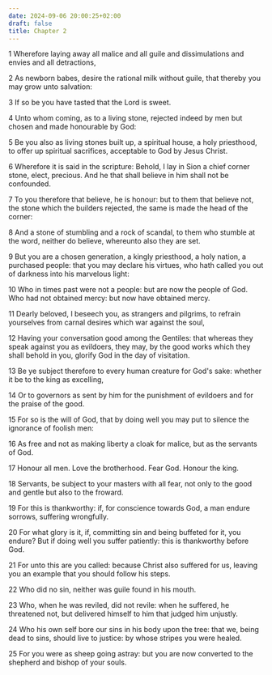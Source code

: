 ```yaml
---
date: 2024-09-06 20:00:25+02:00
draft: false
title: Chapter 2
---
```




1 Wherefore laying away all malice and all guile and dissimulations and envies and all detractions,

2 As newborn babes, desire the rational milk without guile, that thereby you may grow unto salvation:

3 If so be you have tasted that the Lord is sweet.

4 Unto whom coming, as to a living stone, rejected indeed by men but chosen and made honourable by God:

5 Be you also as living stones built up, a spiritual house, a holy priesthood, to offer up spiritual sacrifices, acceptable to God by Jesus Christ.

6 Wherefore it is said in the scripture: Behold, I lay in Sion a chief corner stone, elect, precious. And he that shall believe in him shall not be confounded.

7 To you therefore that believe, he is honour: but to them that believe not, the stone which the builders rejected, the same is made the head of the corner:

8 And a stone of stumbling and a rock of scandal, to them who stumble at the word, neither do believe, whereunto also they are set.

9 But you are a chosen generation, a kingly priesthood, a holy nation, a purchased people: that you may declare his virtues, who hath called you out of darkness into his marvelous light:

10 Who in times past were not a people: but are now the people of God. Who had not obtained mercy: but now have obtained mercy.

11 Dearly beloved, I beseech you, as strangers and pilgrims, to refrain yourselves from carnal desires which war against the soul,

12 Having your conversation good among the Gentiles: that whereas they speak against you as evildoers, they may, by the good works which they shall behold in you, glorify God in the day of visitation.

13 Be ye subject therefore to every human creature for God's sake: whether it be to the king as excelling,

14 Or to governors as sent by him for the punishment of evildoers and for the praise of the good.

15 For so is the will of God, that by doing well you may put to silence the ignorance of foolish men:

16 As free and not as making liberty a cloak for malice, but as the servants of God.

17 Honour all men. Love the brotherhood. Fear God. Honour the king.

18 Servants, be subject to your masters with all fear, not only to the good and gentle but also to the froward.

19 For this is thankworthy: if, for conscience towards God, a man endure sorrows, suffering wrongfully.

20 For what glory is it, if, committing sin and being buffeted for it, you endure? But if doing well you suffer patiently: this is thankworthy before God.

21 For unto this are you called: because Christ also suffered for us, leaving you an example that you should follow his steps.

22 Who did no sin, neither was guile found in his mouth.

23 Who, when he was reviled, did not revile: when he suffered, he threatened not, but delivered himself to him that judged him unjustly.

24 Who his own self bore our sins in his body upon the tree: that we, being dead to sins, should live to justice: by whose stripes you were healed.

25 For you were as sheep going astray: but you are now converted to the shepherd and bishop of your souls.

